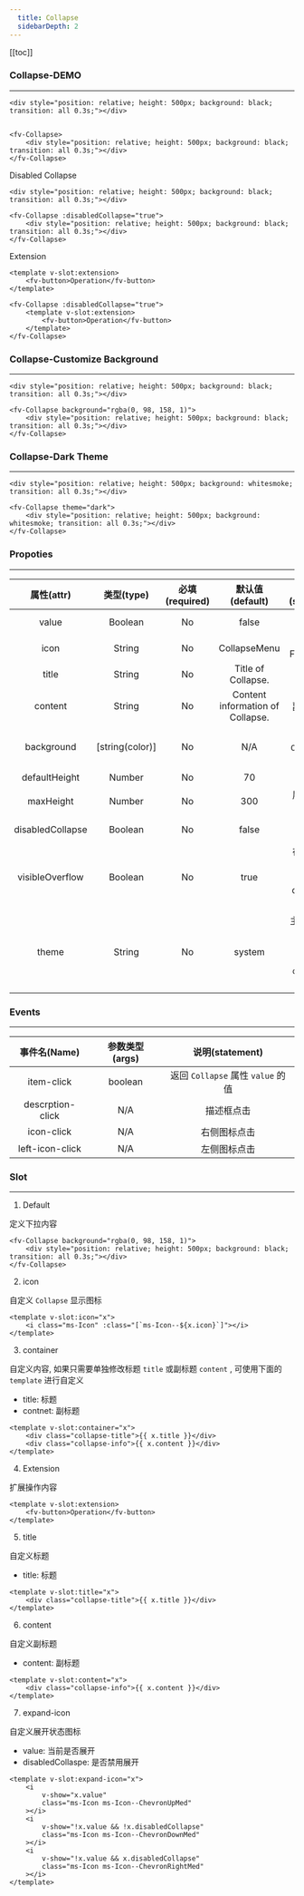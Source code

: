 ```yaml
---
  title: Collapse
  sidebarDepth: 2
---
```

  
[[toc]]

### Collapse-DEMO
--- 

<div>    
<ClientOnly>
<fv-Collapse>

    <div style="position: relative; height: 500px; background: black; transition: all 0.3s;"></div>

</fv-Collapse>
</ClientOnly>
</div>

```vue

<fv-Collapse>
    <div style="position: relative; height: 500px; background: black; transition: all 0.3s;"></div>
</fv-Collapse>
```

Disabled Collapse

<div>
<ClientOnly>
<fv-Collapse :disabledCollapse="true">

    <div style="position: relative; height: 500px; background: black; transition: all 0.3s;"></div>

</fv-Collapse>
</ClientOnly>
</div>

```vue
<fv-Collapse :disabledCollapse="true">
    <div style="position: relative; height: 500px; background: black; transition: all 0.3s;"></div>
</fv-Collapse>
```

Extension

<div>
<ClientOnly>
<fv-Collapse :disabledCollapse="true">

    <template v-slot:extension>
        <fv-button>Operation</fv-button>
    </template>

</fv-Collapse>
</ClientOnly>
</div>

```vue
<fv-Collapse :disabledCollapse="true">
    <template v-slot:extension>
        <fv-button>Operation</fv-button>
    </template>
</fv-Collapse>
```

### Collapse-Customize Background

---

<div>
<ClientOnly>
<fv-Collapse background="rgba(0, 98, 158, 1)">

    <div style="position: relative; height: 500px; background: black; transition: all 0.3s;"></div>

</fv-Collapse>
</ClientOnly>
</div>

```vue
<fv-Collapse background="rgba(0, 98, 158, 1)">
    <div style="position: relative; height: 500px; background: black; transition: all 0.3s;"></div>
</fv-Collapse>
```

### Collapse-Dark Theme

---

<div>
<ClientOnly>
<fv-Collapse theme="dark">

    <div style="position: relative; height: 500px; background: whitesmoke; transition: all 0.3s;"></div>

</fv-Collapse>
</ClientOnly>
</div>

```vue
<fv-Collapse theme="dark">
    <div style="position: relative; height: 500px; background: whitesmoke; transition: all 0.3s;"></div>
</fv-Collapse>
```

### Propoties

---
|    属性(attr)    |             类型(type)             | 必填(required) |         默认值(default)          |              说明(statement)               |
|:----------------:|:----------------------------------:|:--------------:|:--------------------------------:|:------------------------------------------:|
|      value       |             Boolean              |       No       |              false               |             是否展开 `Collapse` |
|       icon       |              String              |       No       |           CollapseMenu           |           Icon with Fabric-Icon            |
|      title       |              String              |       No       |        Title of Collapse.        |                    标题                    |
|     content      |              String              |       No       | Content information of Collapse. |                 副标题信息                 |
|    background    |          [string(color)]           |       No       |               N/A                |            客制化 `Collapse` 背景            |
|  defaultHeight   |              Number              |       No       |                70                |                  默认高度                  |
|    maxHeight     |              Number              |       No       |               300                |                展开最大高度                |
| disabledCollapse |             Boolean              |       No       |              false               |             禁用展开 `Collapse` |
| visibleOverflow  |             Boolean              |       No       |               true               | 在禁用展开 `Collapse` , 允许overflow内容显示 |
|     theme     | String |       No       |     system      |       主题样式, 包含`light`, `dark`, `system`, `custom`几种样式              |

### Events

---
|   事件名(Name)   | 参数类型(args) |        说明(statement)        |
|:----------------:|:--------------:|:-----------------------------:|
|    item-click    |    boolean     | 返回 `Collapse` 属性 `value` 的值 |
| descrption-click |      N/A       |          描述框点击           |
|    icon-click    |      N/A       |         右侧图标点击          |
| left-icon-click  |      N/A       |         左侧图标点击          |
  

### Slot

---

1. Default

定义下拉内容

```vue
<fv-Collapse background="rgba(0, 98, 158, 1)">
    <div style="position: relative; height: 500px; background: black; transition: all 0.3s;"></div>
</fv-Collapse>
```

2. icon

自定义 `Collapse` 显示图标

```vue
<template v-slot:icon="x">
    <i class="ms-Icon" :class="[`ms-Icon--${x.icon}`]"></i>
</template>
```

3. container

自定义内容, 如果只需要单独修改标题 `title` 或副标题 `content` , 可使用下面的 `template` 进行自定义

* title: 标题
* contnet: 副标题

```vue
<template v-slot:container="x">
    <div class="collapse-title">{{ x.title }}</div>
    <div class="collapse-info">{{ x.content }}</div>
</template>
```

4. Extension

扩展操作内容

```vue
<template v-slot:extension>
    <fv-button>Operation</fv-button>
</template>
```

5. title

自定义标题

* title: 标题

```vue
<template v-slot:title="x">
    <div class="collapse-title">{{ x.title }}</div>
</template>
```

6. content

自定义副标题

* content: 副标题

```vue
<template v-slot:content="x">
    <div class="collapse-info">{{ x.content }}</div>
</template>
```

7. expand-icon

自定义展开状态图标

* value: 当前是否展开
* disabledCollaspe: 是否禁用展开

```vue
<template v-slot:expand-icon="x">
    <i
        v-show="x.value"
        class="ms-Icon ms-Icon--ChevronUpMed"
    ></i>
    <i
        v-show="!x.value && !x.disabledCollapse"
        class="ms-Icon ms-Icon--ChevronDownMed"
    ></i>
    <i
        v-show="!x.value && x.disabledCollapse"
        class="ms-Icon ms-Icon--ChevronRightMed"
    ></i>
</template>
```
